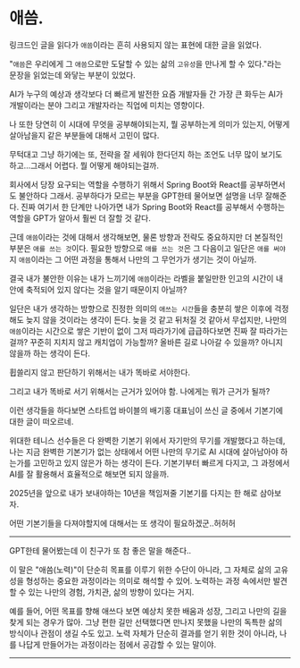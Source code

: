 # 애씀.

링크드인 글을 읽다가 `애씀`이라는 흔히 사용되지 않는 표현에 대한 글을 읽었다.

"`애씀`은 우리에게 그 `애씀`으로만 도달할 수 있는 삶의 `고유성`을 만나게 할 수 있다."라는 문장을 읽었는데 와닿는 부분이 있었다.

AI가 누구의 예상과 생각보다 더 빠르게 발전한 요즘 개발자들 간 가장 큰 화두는 AI가 개발이라는 분야 그리고 개발자라는 직업에 미치는 영향이다.

나 또한 당연히 이 시대에 무엇을 공부해야되는지, 뭘 공부하는게 의미가 있는지, 어떻게 살아남을지 같은 부분들에 대해서 고민이 많다.

무턱대고 그냥 하기에는 또, 전략을 잘 세워야 한다던지 하는 조언도 너무 많이 보기도 하고...그래서 어렵다. 뭘 어떻게 해야되는걸까.

회사에서 당장 요구되는 역할을 수행하기 위해서 Spring Boot와 React를 공부하면서도 불안하다 그래서. 공부하다가 모르는 부분을 GPT한테 물어보면 설명을 너무 잘해준다. 진짜 여기서 한 단계만 나아가면 내가 Spring Boot와 React를 공부해서 수행하는 역할을 GPT가 알아서 훨씬 더 잘할 것 같다.

근데 `애씀`이라는 것에 대해서 생각해보면, 물론 방향과 전략도 중요하지만 더 본질적인 부분은 `애를 쓰는 것`이다. 필요한 방향으로 `애를 쓰는 것`은 그 다음이고 일단은 `애를 써야`지 `애씀`이라는 그 어떤 과정을 통해서 나만의 그 무언가가 생기는 것이 아닐까.

결국 내가 불안한 이유는 내가 느끼기에 `애씀`이라는 라벨을 붙일만한 인고의 시간이 내 안에 축적되어 있지 않다는 것을 알기 때문이지 아닐까?

일단은 내가 생각하는 방향으로 진정한 의미의 `애쓰는 시간`들을 충분히 쌓은 이후에 걱정해도 늦지 않을 것이라는 생각이 든다. 늦을 것 같고 뒤처질 것 같아서 무섭지만, 나만의 `애씀`이라는 시간으로 쌓은 기반이 없이 그저 따라가기에 급급하다보면 진짜 잘 따라가는걸까? 꾸준히 지치지 않고 캐치업이 가능할까? 올바른 길로 나아갈 수 있을까? 아니지 않을까 하는 생각이 든다.

휩쓸리지 않고 판단하기 위해서는 내가 똑바로 서야한다.

그리고 내가 똑바로 서기 위해서는 근거가 있어야 함. 나에게는 뭐가 근거가 될까?

이런 생각들을 하다보면 스타트업 바이블의 배기홍 대표님이 쓰신 글 중에서 기본기에 대한 글이 떠오르네.

위대한 테니스 선수들은 다 완벽한 기본기 위에서 자기만의 무기를 개발했다고 하는데, 나는 지금 완벽한 기본기가 없는 상태에서 어떤 나만의 무기로 AI 시대에 살아남아야 하는가를 고민하고 있지 않은가 하는 생각이 든다. 기본기부터 빠르게 다지고, 그 과정에서 AI를 잘 활용해서 효율적으로 해보면 되지 않을까.

2025년을 앞으로 내가 보내야하는 10년을 책임져줄 기본기를 다지는 한 해로 삼아보자.

어떤 기본기들을 다져야할지에 대해서는 또 생각이 필요하겠군..허허허

---

GPT한테 물어봤는데 이 친구가 또 참 좋은 말을 해준다..

이 말은 "애씀(노력)"이 단순히 목표를 이루기 위한 수단이 아니라, 그 자체로 삶의 고유성을 형성하는 중요한 과정이라는 의미로 해석할 수 있어. 노력하는 과정 속에서만 발견할 수 있는 나만의 경험, 가치관, 삶의 방향이 있다는 거지.

예를 들어, 어떤 목표를 향해 애쓰다 보면 예상치 못한 배움과 성장, 그리고 나만의 길을 찾게 되는 경우가 많아. 그냥 편한 길만 선택했다면 만나지 못했을 나만의 독특한 삶의 방식이나 관점이 생길 수도 있고. 노력 자체가 단순히 결과를 얻기 위한 것이 아니라, 나를 나답게 만들어가는 과정이라는 점에서 공감할 수 있는 말이야.

---
